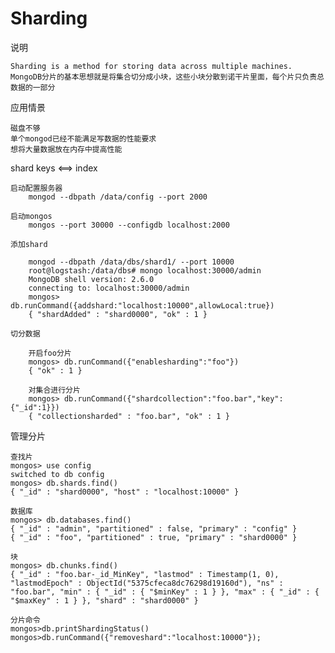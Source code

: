 # Sharding
说明

    Sharding is a method for storing data across multiple machines. 
    MongoDB分片的基本思想就是将集合切分成小块，这些小块分散到诺干片里面，每个片只负责总数据的一部分

应用情景

    磁盘不够
    单个mongod已经不能满足写数据的性能要求
    想将大量数据放在内存中提高性能
    
shard keys <==> index 

    启动配置服务器
        mongod --dbpath /data/config --port 2000
    
    启动mongos
        mongos --port 30000 --configdb localhost:2000
    
    添加shard
    
        mongod --dbpath /data/dbs/shard1/ --port 10000  
        root@logstash:/data/dbs# mongo localhost:30000/admin
        MongoDB shell version: 2.6.0
        connecting to: localhost:30000/admin
        mongos> db.runCommand({addshard:"localhost:10000",allowLocal:true})
        { "shardAdded" : "shard0000", "ok" : 1 }
    
    切分数据
    
        开启foo分片
        mongos> db.runCommand({"enablesharding":"foo"})
        { "ok" : 1 }
        
        对集合进行分片
        mongos> db.runCommand({"shardcollection":"foo.bar","key":{"_id":1}})
        { "collectionsharded" : "foo.bar", "ok" : 1 }
 
管理分片

    查找片
    mongos> use config
    switched to db config
    mongos> db.shards.find()
    { "_id" : "shard0000", "host" : "localhost:10000" } 
    
    数据库
    mongos> db.databases.find()
    { "_id" : "admin", "partitioned" : false, "primary" : "config" }
    { "_id" : "foo", "partitioned" : true, "primary" : "shard0000" } 
    
    块
    mongos> db.chunks.find()
    { "_id" : "foo.bar-_id_MinKey", "lastmod" : Timestamp(1, 0), "lastmodEpoch" : ObjectId("5375cfeca8dc76298d19160d"), "ns" : "foo.bar", "min" : { "_id" : { "$minKey" : 1 } }, "max" : { "_id" : { "$maxKey" : 1 } }, "shard" : "shard0000" }
    
    分片命令
    mongos>db.printShardingStatus()
    mongos>db.runCommand({"removeshard":"localhost:10000"});

